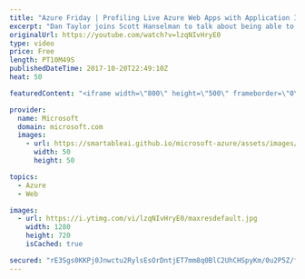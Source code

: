 ```yaml
---
title: "Azure Friday | Profiling Live Azure Web Apps with Application Insights"
excerpt: "Dan Taylor joins Scott Hanselman to talk about being able to get a code-level analysis of slow requests in production using the Application Insights profiler for Azure App Service. Dan shows Scott how to use the Application Insights Profiler to quickly get to the bottom of two different performance issues"
originalUrl: https://youtube.com/watch?v=lzqNIvHryE0
type: video
price: Free
length: PT10M49S
publishedDateTime: 2017-10-20T22:49:10Z
heat: 50

featuredContent: "<iframe width=\"800\" height=\"500\" frameborder=\"0\" src=\"https://www.youtube.com/embed/lzqNIvHryE0\" allow=\"accelerometer; autoplay; encrypted-media; gyroscope; picture-in-picture\" allowfullscreen></iframe>"

provider:
  name: Microsoft
  domain: microsoft.com
  images:
    - url: https://smartableai.github.io/microsoft-azure/assets/images/organizations/microsoft.com-50x50.jpg
      width: 50
      height: 50

topics:
  - Azure
  - Web

images:
  - url: https://i.ytimg.com/vi/lzqNIvHryE0/maxresdefault.jpg
    width: 1280
    height: 720
    isCached: true

secured: "rE3Sgs0KKPj0Jnwctu2RylsEsOrDntjET7mm8q0BlC2UhCHSpyKm/0u2P5Z/frc1SvgvskyRsamKroxpl6K/qKELUpXzaSXynNjYgx6kBl6s2mxWB1D5mASSNV/ierBlYnG3W/CQ9HnVMWbMcjNWw8g6wBDb/P1xZNgQfUTzQ9+aRF34V5ETQ807kiZVcPbqst6tgd/WWQsrv5l8wuzrPO8Mkw3JeoM3k1TrOzRycNfzmGGwGUnzbyAwf8d+HxMUmrHHH4dk+pNEC/W1PMgoHYwCy58JCdcPggyQTYP258cOnkexAtAdTR9jykQWamfakucMdDPp5GG1pIcTGf6q6SLZF2X+kGfym4MJUY/z/kjIJxDS6p5LYaZzHyhym7SQVtIaennnhAB6CZDPyz20xywW2k2wyZrPf7Ti1wUsf9M=;lfD+hUsBWnzg/j163Pl77w=="
---
```


